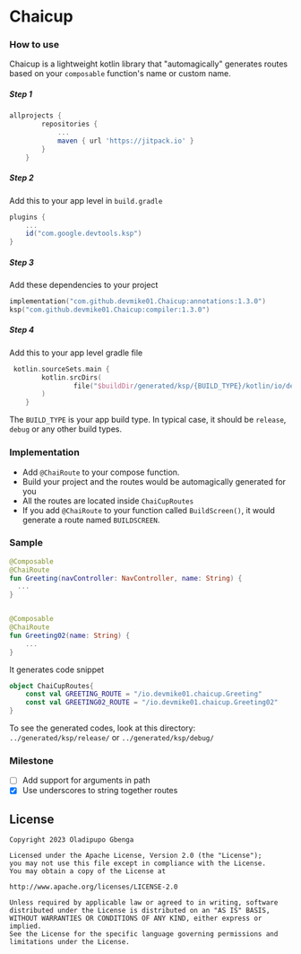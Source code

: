 # Chaicup


### How to use

Chaicup is a lightweight kotlin library that "automagically" generates routes based on your `composable` function's name or custom name.

##### Step 1
```groovy
allprojects {
		repositories {
			...
			maven { url 'https://jitpack.io' }
		}
	}
```

##### Step 2
Add this to your app level in `build.gradle`
```groovy
plugins {
    ...
    id("com.google.devtools.ksp")
}
```


##### Step 3
Add these dependencies to your project
```kotlin
implementation("com.github.devmike01.Chaicup:annotations:1.3.0")
ksp("com.github.devmike01.Chaicup:compiler:1.3.0")
```

##### Step 4
Add this to your app level gradle file
```kotlin
 kotlin.sourceSets.main {
        kotlin.srcDirs(
                file("$buildDir/generated/ksp/{BUILD_TYPE}/kotlin/io/devmike01"),
        )
    }
```
The `BUILD_TYPE` is your app build type. In typical case, it should be `release`, `debug` or any other build types.

### Implementation
- Add `@ChaiRoute` to your compose function.
- Build your project and the routes would be automagically generated for you
- All the routes are located inside `ChaiCupRoutes`
- If you add `@ChaiRoute` to your function called `BuildScreen()`, it would generate a route named `BUILDSCREEN`.

### Sample
```kotlin
@Composable
@ChaiRoute
fun Greeting(navController: NavController, name: String) {
  ...
}


@Composable
@ChaiRoute
fun Greeting02(name: String) {
    ...
}

```
It generates code snippet
```kotlin
object ChaiCupRoutes{
    const val GREETING_ROUTE = "/io.devmike01.chaicup.Greeting"
    const val GREETING02_ROUTE = "/io.devmike01.chaicup.Greeting02"
}
```

To see the generated codes, look at this directory: `../generated/ksp/release/` or `../generated/ksp/debug/`

### Milestone
- [ ] Add support for arguments in path
- [x] Use underscores to string together routes

License
-------
```text
Copyright 2023 Oladipupo Gbenga

Licensed under the Apache License, Version 2.0 (the "License");
you may not use this file except in compliance with the License.
You may obtain a copy of the License at

http://www.apache.org/licenses/LICENSE-2.0

Unless required by applicable law or agreed to in writing, software
distributed under the License is distributed on an "AS IS" BASIS,
WITHOUT WARRANTIES OR CONDITIONS OF ANY KIND, either express or implied.
See the License for the specific language governing permissions and
limitations under the License.
```
